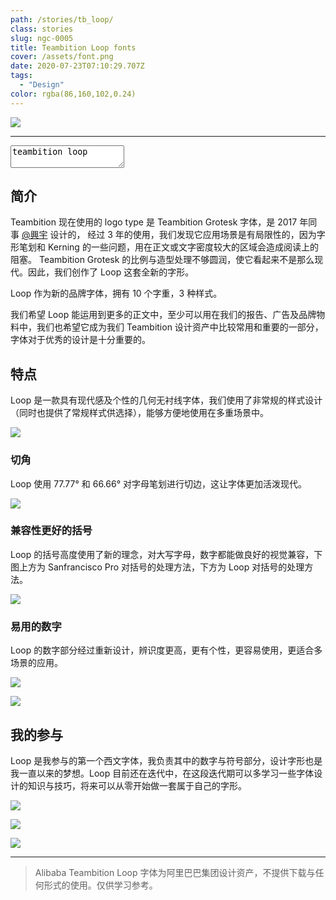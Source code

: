 ```yaml
---
path: /stories/tb_loop/
class: stories
slug: ngc-0005
title: Teambition Loop fonts
cover: /assets/font.png
date: 2020-07-23T07:10:29.707Z
tags:
  - "Design"
color: rgba(86,160,102,0.24)
---
```


![](https://dl.airtable.com/.attachments/b41948d5b002be3cba32184db74b2dc9/57b5db79/5f156d6a88282e058185ac77.png)

---

<textarea rows="2" name="fonts" class="font-view">teambition loop</textarea>

## 简介

Teambition 现在使用的 logo type 是 Teambition Grotesk 字体，是 2017 年同事 [@興宇](https://excitedcosmos.com) 设计的，
经过 3 年的使用，我们发现它应用场景是有局限性的，因为字形笔划和 Kerning 的一些问题，用在正文或文字密度较大的区域会造成阅读上的阻塞。
Teambition Grotesk 的比例与造型处理不够圆润，使它看起来不是那么现代。因此，我们创作了 Loop 这套全新的字形。

Loop 作为新的品牌字体，拥有 10 个字重，3 种样式。

我们希望 Loop 能运用到更多的正文中，至少可以用在我们的报告、广告及品牌物料中，我们也希望它成为我们 Teambition 设计资产中比较常用和重要的一部分，字体对于优秀的设计是十分重要的。

## 特点

Loop 是一款具有现代感及个性的几何无衬线字体，我们使用了非常规的样式设计（同时也提供了常规样式供选择），能够方便地使用在多重场景中。

![](https://dl.airtable.com/.attachments/2e9268dd5ec487b5511582c7f87a5ae0/bcd5fe88/5f1552d988282e058185ab2f.png)

### 切角

Loop 使用 77.77° 和 66.66° 对字母笔划进行切边，这让字体更加活泼现代。

![](https://dl.airtable.com/.attachments/2dff91c7ca0badd2ece4e826e40c8c9a/a6c817ba/5f156d6a88282e058185ac79.png)

### 兼容性更好的括号

Loop 的括号高度使用了新的理念，对大写字母，数字都能做良好的视觉兼容，下图上方为 Sanfrancisco Pro 对括号的处理方法，下方为 Loop 对括号的处理方法。

![](https://dl.airtable.com/.attachments/5682994abb1ccbd50b226265348bfac4/e2191b13/5f1652ea5286a3056be79ea1.png)

### 易用的数字

Loop 的数字部分经过重新设计，辨识度更高，更有个性，更容易使用，更适合多场景的应用。

![](https://dl.airtable.com/.attachments/f92580c7dad9565fff8d3b28d701d785/c6064f09/5f1660155286a3056be79f26.png)

![](https://dl.airtable.com/.attachments/a3f73d78d08f687bcd231f7d6c11e28a/15c4ae57/5f16589f5286a3056be79edf.png)

## 我的参与

Loop 是我参与的第一个西文字体，我负责其中的数字与符号部分，设计字形也是我一直以来的梦想。Loop 目前还在迭代中，在这段迭代期可以多学习一些字体设计的知识与技巧，将来可以从零开始做一套属于自己的字形。

![](https://dl.airtable.com/.attachments/86f5dc1b8a2e8e4ee8f2dcde80e535b6/9d197df0/5f16594e5286a3056be79eeb.png)

![](https://dl.airtable.com/.attachments/876578af8e768c9b3d2054c64b1224ee/798db5d2/5f16618c5286a3056be7a00f.png)

![](https://dl.airtable.com/.attachments/3c9f1af8d8dfff31b18ac03638c08af8/1dd1c3e8/5f1661195286a3056be7a00a.png)

---

> Alibaba Teambition Loop 字体为阿里巴巴集团设计资产，不提供下载与任何形式的使用。仅供学习参考。
